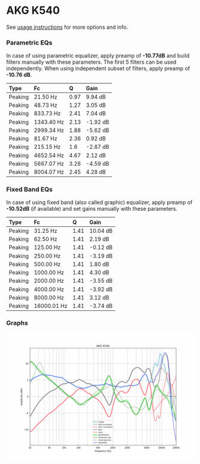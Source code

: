 # AKG K540
See [usage instructions](https://github.com/jaakkopasanen/AutoEq#usage) for more options and info.

### Parametric EQs
In case of using parametric equalizer, apply preamp of **-10.77dB** and build filters manually
with these parameters. The first 5 filters can be used independently.
When using independent subset of filters, apply preamp of **-10.76 dB**.

| Type    | Fc         |    Q | Gain     |
|:--------|:-----------|:-----|:---------|
| Peaking | 21.50 Hz   | 0.97 | 9.94 dB  |
| Peaking | 48.73 Hz   | 1.27 | 3.05 dB  |
| Peaking | 833.73 Hz  | 2.41 | 7.04 dB  |
| Peaking | 1343.40 Hz | 2.13 | -1.92 dB |
| Peaking | 2999.34 Hz | 1.88 | -5.62 dB |
| Peaking | 81.67 Hz   | 2.36 | 0.92 dB  |
| Peaking | 215.15 Hz  | 1.6  | -2.87 dB |
| Peaking | 4652.54 Hz | 4.67 | 2.12 dB  |
| Peaking | 5667.07 Hz | 3.28 | -4.59 dB |
| Peaking | 8004.07 Hz | 2.45 | 4.28 dB  |

### Fixed Band EQs
In case of using fixed band (also called graphic) equalizer, apply preamp of **-10.52dB**
(if available) and set gains manually with these parameters.

| Type    | Fc          |    Q | Gain     |
|:--------|:------------|:-----|:---------|
| Peaking | 31.25 Hz    | 1.41 | 10.04 dB |
| Peaking | 62.50 Hz    | 1.41 | 2.19 dB  |
| Peaking | 125.00 Hz   | 1.41 | -0.12 dB |
| Peaking | 250.00 Hz   | 1.41 | -3.19 dB |
| Peaking | 500.00 Hz   | 1.41 | 1.80 dB  |
| Peaking | 1000.00 Hz  | 1.41 | 4.30 dB  |
| Peaking | 2000.00 Hz  | 1.41 | -3.55 dB |
| Peaking | 4000.00 Hz  | 1.41 | -3.92 dB |
| Peaking | 8000.00 Hz  | 1.41 | 3.12 dB  |
| Peaking | 16000.01 Hz | 1.41 | -3.74 dB |

### Graphs
![](./AKG%20K540.png)